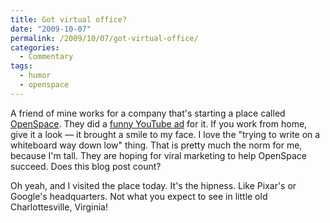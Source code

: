 ```yaml
---
title: Got virtual office?
date: "2009-10-07"
permalink: /2009/10/07/got-virtual-office/
categories:
  - Commentary
tags:
  - humor
  - openspace
---
```

A friend of mine works for a company that's starting a place called [OpenSpace][1]. They did a [funny YouTube ad][2] for it. If you work from home, give it a look &#8212; it brought a smile to my face. I love the "trying to write on a whiteboard way down low" thing. That is pretty much the norm for me, because I'm tall. They are hoping for viral marketing to help OpenSpace succeed. Does this blog post count?

Oh yeah, and I visited the place today. It's the hipness. Like Pixar's or Google's headquarters. Not what you expect to see in little old Charlottesville, Virginia!

 [1]: http://getopenspace.com/
 [2]: http://www.youtube.com/watch?v=SyxvXBA0EHY
